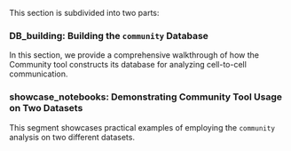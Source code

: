 This section is subdivided into two parts:


### DB_building: Building the `community` Database

In this section, we provide a comprehensive walkthrough of how the Community tool constructs its database for analyzing cell-to-cell communication.

### showcase_notebooks: Demonstrating Community Tool Usage on Two Datasets

This segment showcases practical examples of employing the `community` analysis on two different datasets. 
